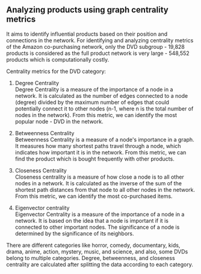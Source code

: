 ## Analyzing products using graph centrality metrics
It aims to identify influential products based on their position and connections in the network.
For identifying and analyzing centrality metrics of the Amazon co-purchasing network, only the DVD subgroup - 19,828 products is considered as the full product network is very large - 548,552 products which is computationally costly.

Centrality metrics for the DVD category:

1. Degree Centrality    
Degree Centrality is a measure of the importance of a node in a network. It is calculated as the number of edges connected to a node (degree) divided by the maximum number of edges that could potentially connect it to other nodes (n-1, where n is the total number of nodes in the network).
From this metric, we can identify the most popular node - DVD in the network.

2. Betweenness Centrality        
Betweenness Centrality is a measure of a node's importance in a graph. It measures how many shortest paths travel through a node, which indicates how important it is in the network.
From this metric, we can find the product which is bought frequently with other products.

4. Closeness Centrality         
Closeness centrality is a measure of how close a node is to all other nodes in a network. It is calculated as the inverse of the sum of the shortest path distances from that node to all other nodes in the network.
From this metric, we can identify the most co-purchased items.

5. Eigenvector centrality                   
Eigenvector Centrality is a measure of the importance of a node in a network. It is based on the idea that a node is important if it is connected to other important nodes. The significance of a node is determined by the significance of its neighbors.

There are different categories like horror, comedy, documentary, kids, drama, anime, action, mystery, music, and science, and also, some DVDs belong to multiple categories. Degree, betweenness, and closeness centrality are calculated after splitting the data according to each category.

